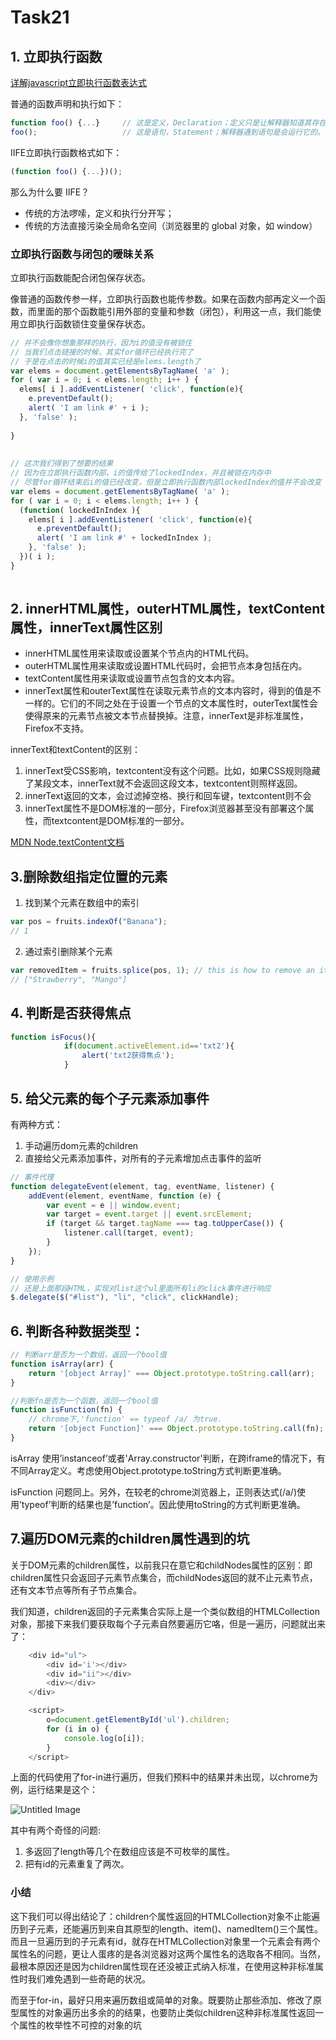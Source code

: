 

# Task21

## 1. 立即执行函数

[详解javascript立即执行函数表达式](http://web.jobbole.com/82520/)


普通的函数声明和执行如下：

```javascript
function foo() {...}     // 这是定义，Declaration；定义只是让解释器知道其存在，但是不会运行。
foo();                   // 这是语句，Statement；解释器遇到语句是会运行它的。
```

IIFE立即执行函数格式如下：

```javascript
(function foo() {...})();    
```

那么为什么要 IIFE？

- 传统的方法啰嗦，定义和执行分开写；
- 传统的方法直接污染全局命名空间（浏览器里的 global 对象，如 window）


### 立即执行函数与闭包的暧昧关系
立即执行函数能配合闭包保存状态。

像普通的函数传参一样，立即执行函数也能传参数。如果在函数内部再定义一个函数，而里面的那个函数能引用外部的变量和参数（闭包），利用这一点，我们能使用立即执行函数锁住变量保存状态。
```javascript
// 并不会像你想象那样的执行，因为i的值没有被锁住
// 当我们点击链接的时候，其实for循环已经执行完了
// 于是在点击的时候i的值其实已经是elems.length了
var elems = document.getElementsByTagName( 'a' );
for ( var i = 0; i < elems.length; i++ ) {
  elems[ i ].addEventListener( 'click', function(e){
    e.preventDefault();
    alert( 'I am link #' + i );
  }, 'false' );
 
}
 
 
// 这次我们得到了想要的结果
// 因为在立即执行函数内部，i的值传给了lockedIndex，并且被锁在内存中
// 尽管for循环结束后i的值已经改变，但是立即执行函数内部lockedIndex的值并不会改变
var elems = document.getElementsByTagName( 'a' );
for ( var i = 0; i < elems.length; i++ ) {
  (function( lockedInIndex ){
    elems[ i ].addEventListener( 'click', function(e){
      e.preventDefault();
      alert( 'I am link #' + lockedInIndex );
    }, 'false' );
  })( i );
}
 
```



## 2. innerHTML属性，outerHTML属性，textContent属性，innerText属性区别
- innerHTML属性用来读取或设置某个节点内的HTML代码。
- outerHTML属性用来读取或设置HTML代码时，会把节点本身包括在内。
- textContent属性用来读取或设置节点包含的文本内容。
- innerText属性和outerText属性在读取元素节点的文本内容时，得到的值是不一样的。它们的不同之处在于设置一个节点的文本属性时，outerText属性会使得原来的元素节点被文本节点替换掉。注意，innerText是非标准属性，Firefox不支持。

innerText和textContent的区别：

1. innerText受CSS影响，textcontent没有这个问题。比如，如果CSS规则隐藏了某段文本，innerText就不会返回这段文本，textcontent则照样返回。
2. innerText返回的文本，会过滤掉空格、换行和回车键，textcontent则不会
3. innerText属性不是DOM标准的一部分，Firefox浏览器甚至没有部署这个属性，而textcontent是DOM标准的一部分。


[MDN Node.textContent文档](https://developer.mozilla.org/zh-CN/docs/Web/API/Node/textContent)

## 3.删除数组指定位置的元素

1. 找到某个元素在数组中的索引
```javascript
var pos = fruits.indexOf("Banana");
// 1
```

2. 通过索引删除某个元素
```javascript
var removedItem = fruits.splice(pos, 1); // this is how to remove an item
// ["Strawberry", "Mango"]
```

## 4. 判断是否获得焦点
```javascript
function isFocus(){
            if(document.activeElement.id=='txt2'){
                alert('txt2获得焦点');
            }
```

## 5. 给父元素的每个子元素添加事件
有两种方式：

1. 手动遍历dom元素的children
2. 直接给父元素添加事件，对所有的子元素增加点击事件的监听

```javascript
// 事件代理
function delegateEvent(element, tag, eventName, listener) {
    addEvent(element, eventName, function (e) {
        var event = e || window.event;
        var target = event.target || event.srcElement;
        if (target && target.tagName === tag.toUpperCase()) {
            listener.call(target, event);
        }
    });
}

// 使用示例
// 还是上面那段HTML，实现对list这个ul里面所有li的click事件进行响应
$.delegate($("#list"), "li", "click", clickHandle);
```
## 6. 判断各种数据类型：
```javascript
// 判断arr是否为一个数组，返回一个bool值
function isArray(arr) {
    return '[object Array]' === Object.prototype.toString.call(arr);
}

//判断fn是否为一个函数，返回一个bool值
function isFunction(fn) {
    // chrome下,'function' == typeof /a/ 为true.
    return '[object Function]' === Object.prototype.toString.call(fn);
}
```

isArray 使用’instanceof’或者'Array.constructor'判断，在跨iframe的情况下，有不同Array定义。考虑使用Object.prototype.toString方式判断更准确。

isFunction 问题同上。另外，在较老的chrome浏览器上，正则表达式(/a/)使用’typeof’判断的结果也是’function’。因此使用toString的方式判断更准确。


## 7.遍历DOM元素的children属性遇到的坑
关于DOM元素的children属性，以前我只在意它和childNodes属性的区别：即children属性只会返回子元素节点集合，而childNodes返回的就不止元素节点，还有文本节点等所有子节点集合。

我们知道，children返回的子元素集合实际上是一个类似数组的HTMLCollection对象，那接下来我们要获取每个子元素自然要遍历它咯，但是一遍历，问题就出来了：
```javascript
    <div id="ul">
        <div id='i'></div>
        <div id="ii"></div>
        <div></div>
    </div>

    <script>
        o=document.getElementById('ul').children;
        for (i in o) {
            console.log(o[i]);
        }
    </script>
 ```   
    
  上面的代码使用了for-in进行遍历，但我们预料中的结果并未出现，以chrome为例，运行结果是这个：
    
 ![Untitled Image](http://images.zyy1217.com/FrNrT)
 
 
 其中有两个奇怪的问题:
 
1. 多返回了length等几个在数组应该是不可枚举的属性。
2. 把有id的元素重复了两次。

### 小结

这下我们可以得出结论了：children个属性返回的HTMLCollection对象不止能遍历到子元素，还能遍历到来自其原型的length、item()、namedItem()三个属性。而且一旦遍历到的子元素有id，就存在HTMLCollection对象里一个元素会有两个属性名的问题，更让人蛋疼的是各浏览器对这两个属性名的选取各不相同。当然，最根本原因还是因为children属性现在还没被正式纳入标准，在使用这种非标准属性时我们难免遇到一些奇葩的状况。

而至于for-in，最好只用来遍历数组或简单的对象。既要防止那些添加、修改了原型属性的对象遍历出多余的的结果，也要防止类似children这种非标准属性返回一个属性的枚举性不可控的对象的坑





